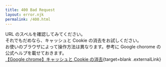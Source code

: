 ```yaml
---
title: 400 Bad Request
layout: error.njk
permalink: /400.html
---
```


URL のスペルを確認してみてください。  
それでもだめなら、キャッシュと Cookie の消去をお試しください。  
お使いのブラウザによって操作方法は異なります。参考に Google chorome の公式ヘルプを載せておきます。  
[【Google chrome】キャッシュと Cookie の消去](https://support.google.com/accounts/answer/32050?hl=ja&co=GENIE.Platform%3DDesktop){target=blank .externalLink}
